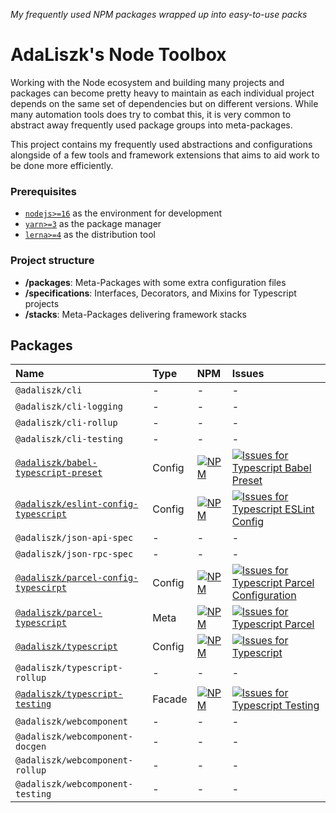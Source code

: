 _My frequently used NPM packages wrapped up into easy-to-use packs_

AdaLiszk's Node Toolbox
=======================
Working with the Node ecosystem and building many projects and packages can become pretty heavy to maintain as each
individual project depends on the same set of dependencies but on different versions. While many automation tools does
try to combat this, it is very common to abstract away frequently used package groups into meta-packages.

This project contains my frequently used abstractions and configurations alongside of a few tools and framework
extensions that aims to aid work to be done more efficiently.

### Prerequisites

- [`nodejs>=16`](https://nodejs.org/en/download) as the environment for development
- [`yarn>=3`](https://yarnpkg.com/getting-started/install) as the package manager
- [`lerna>=4`](https://www.npmjs.com/package/lerna) as the distribution tool

### Project structure

- **/packages**: Meta-Packages with some extra configuration files
- **/specifications**: Interfaces, Decorators, and Mixins for Typescript projects
- **/stacks**: Meta-Packages delivering framework stacks

Packages
--------

| Name                                                                                | Type   | NPM                                                                                                                                                             | Issues                                                                                                                                                                                                                                                                                  |
|:------------------------------------------------------------------------------------|:-------|:----------------------------------------------------------------------------------------------------------------------------------------------------------------|:----------------------------------------------------------------------------------------------------------------------------------------------------------------------------------------------------------------------------------------------------------------------------------------|
| `@adaliszk/cli`                                                                     | -      | -                                                                                                                                                               | -                                                                                                                                                                                                                                                                                       |
| `@adaliszk/cli-logging`                                                             | -      | -                                                                                                                                                               | -                                                                                                                                                                                                                                                                                       |
| `@adaliszk/cli-rollup`                                                              | -      | -                                                                                                                                                               | -                                                                                                                                                                                                                                                                                       |
| `@adaliszk/cli-testing`                                                             | -      | -                                                                                                                                                               | -                                                                                                                                                                                                                                                                                       |
| [`@adaliszk/babel-typescript-preset`](packages/babel-typescript-preset/README.md)   | Config | [![NPM](https://img.shields.io/npm/v/@adaliszk/babel-typescript-preset.svg?logo=npm&label=)](https://www.npmjs.com/package/@adaliszk/babel-typescript-preset)   | [![Issues for Typescript Babel Preset](https://img.shields.io/github/issues-search?logo=github&label=&query=repo%3Aadaliszk%2Fnode-toolbox%20label%3Ababel-typescript-preset)](https://github.com/adaliszk/node-toolbox/labels/babel-typescript-preset)                                 |
| [`@adaliszk/eslint-config-typescript`](packages/eslint-config-typescript/README.md) | Config | [![NPM](https://img.shields.io/npm/v/@adaliszk/eslint-config-typescript.svg?logo=npm&label=)](https://www.npmjs.com/package/@adaliszk/eslint-config-typescript) | [![Issues for Typescript ESLint Config](https://img.shields.io/github/issues-search?logo=github&label=&query=repo%3Aadaliszk%2Fnode-toolbox%20label%3Aeslint-config-typescript)](https://github.com/adaliszk/node-toolbox/labels/eslint-config-typescript)                              |
| `@adaliszk/json-api-spec`                                                           | -      | -                                                                                                                                                               | -                                                                                                                                                                                                                                                                                       |
| `@adaliszk/json-rpc-spec`                                                           | -      | -                                                                                                                                                               | -                                                                                                                                                                                                                                                                                       |
| [`@adaliszk/parcel-config-typescirpt`](packages/parcel-config-typescript/README.md) | Config | [![NPM](https://img.shields.io/npm/v/@adaliszk/parcel-config-typescirpt.svg?logo=npm&label=)](https://www.npmjs.com/package/@adaliszk/parcel-config-typescirpt) | [![Issues for Typescript Parcel Configuration](https://img.shields.io/github/issues-search?logo=github&label=&label%3A%20typescript&query=repo%3Aadaliszk%2Fnode-toolbox%20label%3Aparcel-config-typescirpt)](https://github.com/adaliszk/node-toolbox/labels/parcel-config-typescirpt) |
| [`@adaliszk/parcel-typescript`](packages/parcel-typescript/README.md)               | Meta   | [![NPM](https://img.shields.io/npm/v/@adaliszk/parcel-typescript.svg?logo=npm&label=)](https://www.npmjs.com/package/@adaliszk/parcel-typescript)               | [![Issues for Typescript Parcel](https://img.shields.io/github/issues-search?logo=github&label=&label%3A%20typescript&query=repo%3Aadaliszk%2Fnode-toolbox%20label%3Aparcel-typescript)](https://github.com/adaliszk/node-toolbox/labels/parcel-typescript)                             |
| [`@adaliszk/typescript`](packages/typescript/README.md)                             | Config | [![NPM](https://img.shields.io/npm/v/@adaliszk/typescript.svg?logo=npm&label=)](https://www.npmjs.com/package/@adaliszk/typescript)                             | [![Issues for Typescript](https://img.shields.io/github/issues-search?logo=github&label=&label%3A%20typescript&query=repo%3Aadaliszk%2Fnode-toolbox%20label%3Atypescript)](https://github.com/adaliszk/node-toolbox/labels/typescript)                                                  |
| `@adaliszk/typescript-rollup`                                                       | -      | -                                                                                                                                                               | -                                                                                                                                                                                                                                                                                       |
| [`@adaliszk/typescript-testing`](packages/typescript-testing/README.md)             | Facade | [![NPM](https://img.shields.io/npm/v/@adaliszk/typescript-testing.svg?logo=npm&label=)](https://www.npmjs.com/package/@adaliszk/typescript-testing)             | [![Issues for Typescript Testing](https://img.shields.io/github/issues-search?logo=github&label=&label%3A%20typescript&query=repo%3Aadaliszk%2Fnode-toolbox%20label%3Atypescript-testing)](https://github.com/adaliszk/node-toolbox/labels/typescript-testing)                          |
| `@adaliszk/webcomponent`                                                            | -      | -                                                                                                                                                               | -                                                                                                                                                                                                                                                                                       |
| `@adaliszk/webcomponent-docgen`                                                     | -      | -                                                                                                                                                               | -                                                                                                                                                                                                                                                                                       |
| `@adaliszk/webcomponent-rollup`                                                     | -      | -                                                                                                                                                               | -                                                                                                                                                                                                                                                                                       |
| `@adaliszk/webcomponent-testing`                                                    | -      | -                                                                                                                                                               | -                                                                                                                                                                                                                                                                                       |
